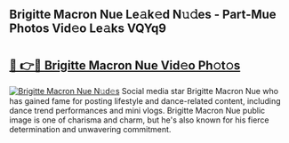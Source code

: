 ## Brigitte Macron Nue Le𝚊k𝚎d N𝚞𝚍es - Part-Mue Photos Vid𝚎o Le𝚊ks VQYq9

# <h2><a href="http://fb2i40.evod.top/?m=Brigitte+Macron+Nue">🔗 👉🔴 Brigitte Macron Nue Vid𝚎o Ph𝚘t𝚘s</a></h2>

[![Brigitte Macron Nue N𝚞d𝚎s](https://i.imgur.com/8V9OHl7.gif)](http://fb2i40.evod.top/?m=Brigitte+Macron+Nue)
Social media star Brigitte Macron Nue who has gained fame for posting lifestyle and dance-related content, including dance trend performances and mini vlogs. Brigitte Macron Nue public image is one of charisma and charm, but he's also known for his fierce determination and unwavering commitment. 
